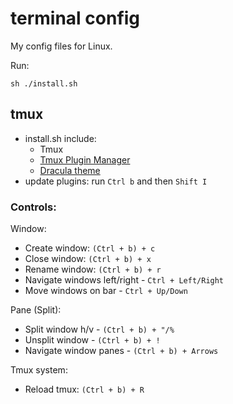 # terminal config

My config files for Linux.

Run:
```
sh ./install.sh
```

## tmux

- install.sh include:
  - Tmux
  - [Tmux Plugin Manager](https://github.com/tmux-plugins/tpm)
  - [Dracula theme](https://draculatheme.com/tmux)
- update plugins: run `Ctrl b` and then `Shift I`

### Controls:

Window:
- Create window: `(Ctrl + b) + c`
- Close window: `(Ctrl + b) + x`
- Rename window: `(Ctrl + b) + r`
- Navigate windows left/right - `Ctrl + Left/Right`
- Move windows on bar - `Ctrl + Up/Down`

Pane (Split):
- Split window h/v - `(Ctrl + b) + "/%`
- Unsplit window - `(Ctrl + b) + !`
- Navigate window panes - `(Ctrl + b) + Arrows`

Tmux system:
- Reload tmux: `(Ctrl + b) + R`
